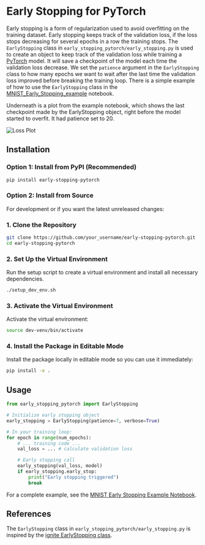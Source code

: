 # Early Stopping for PyTorch
Early stopping is a form of regularization used to avoid overfitting on the training dataset. Early stopping keeps track of the validation loss, if the loss stops decreasing for several epochs in a row the training stops. The ```EarlyStopping``` class in ```early_stopping_pytorch/early_stopping.py``` is used to create an object to keep track of the validation loss while training a [PyTorch](https://pytorch.org/) model. It will save a checkpoint of the model each time the validation loss decrease.  We set the ```patience``` argument in the ```EarlyStopping``` class to how many epochs we want to wait after the last time the validation loss improved before breaking the training loop. There is a simple example of how to use the ```EarlyStopping``` class in the [MNIST_Early_Stopping_example](MNIST_Early_Stopping_example.ipynb) notebook.

Underneath is a plot from the example notebook, which shows the last checkpoint made by the EarlyStopping object, right before the model started to overfit. It had patience set to 20.

![Loss Plot](https://raw.githubusercontent.com/Bjarten/early-stopping-pytorch/main/loss_plot.png)

## Installation

### Option 1: Install from PyPI (Recommended)
```bash
pip install early-stopping-pytorch
```

### Option 2: Install from Source
For development or if you want the latest unreleased changes:

### 1. Clone the Repository
```bash
git clone https://github.com/your_username/early-stopping-pytorch.git
cd early-stopping-pytorch
```

### 2. Set Up the Virtual Environment
Run the setup script to create a virtual environment and install all necessary dependencies.
```bash
./setup_dev_env.sh
```

### 3. Activate the Virtual Environment
Activate the virtual environment:
```bash
source dev-venv/bin/activate
```

### 4. Install the Package in Editable Mode
Install the package locally in editable mode so you can use it immediately:
```bash
pip install -e .
```

## Usage

```python
from early_stopping_pytorch import EarlyStopping

# Initialize early stopping object
early_stopping = EarlyStopping(patience=7, verbose=True)

# In your training loop:
for epoch in range(num_epochs):
    # ... training code ...
    val_loss = ... # calculate validation loss

    # Early stopping call
    early_stopping(val_loss, model)
    if early_stopping.early_stop:
        print("Early stopping triggered")
        break
```

For a complete example, see the [MNIST Early Stopping Example Notebook](MNIST_Early_Stopping_example.ipynb).

## References
The ```EarlyStopping``` class in ```early_stopping_pytorch/early_stopping.py``` is inspired by the [ignite EarlyStopping class](https://github.com/pytorch/ignite/blob/master/ignite/handlers/early_stopping.py).
